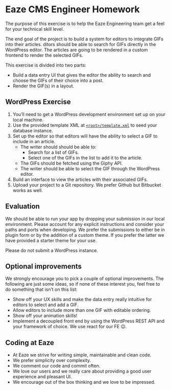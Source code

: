 # Eaze CMS Engineer Homework
The purpose of this exercise is to help the Eaze Engineering team get a feel for your technical skill level.

The end goal of the project is to build a system for editors to integrate GIFs into their articles. ditors should be able to search for GIFs directly in the WordPress editor. The articles are going to be rendered in a custom frontend to render the selected GIFs.

This exercise is divided into two parts:
- Build a data entry UI that gives the editor the ability to search and choose the GIFs of their choice into a post.
- Render the GIF(s) in a layout.

## WordPress Exercise
1. You’ll need to get a WordPress development environment set up on your local machine.
2. Use the provided template XML at [`<root>/template.xml`](template.xml) to seed your database instance.
3. Set up the editor so that editors will have the ability to select a GIF to include in an article.
    - The writer should should be able to:
        - Search for a list of GIFs.
        - Select one of the GIFs in the list to add it to the article.
    - The GIFs should be fetched using the Giphy API.
    - The writer should be able to select the GIF through the WordPress editor.
4. Build an interface to view the articles with their associated GIFs.
5. Upload your project to a Git repository. We prefer Github but Bitbucket works as well.

## Evaluation
We should be able to run your app by dropping your submission in our local environment. Please account for any explicit instructions and consider your paths and ports when developing. We prefer the submissions to either be in plugin form or by the addition of a custom theme. If you prefer the latter we have provided a starter theme for your use.

Please do not submit a WordPress instance.

## Optional improvements
We strongly encourage you to pick a couple of optional improvements. The following are just some ideas, so if none of these interest you, feel free to do something that isn’t on this list:
  - Show off your UX skills and make the data entry really intuitive for editors to select and add a GIF.
  - Allow editors to include more than one GIF with editable ordering.
  - Show off your animation skills!
  - Implement a decoupled front end by using the WordPress REST API and your framework of choice. We use react for our FE 😉.

## Coding at Eaze
- At Eaze we strive for writing simple, maintainable and clean code.
- We prefer simplicity over complexity.
- We comment our code and commit often.
- We love our users and we really care about providing a good user experience and pleasant UI.
- We encourage out of the box thinking and we love to be impressed.

